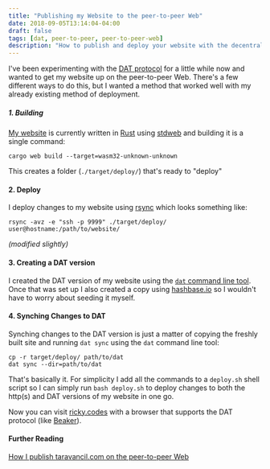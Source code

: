 ```yaml
---
title: "Publishing my Website to the peer-to-peer Web"
date: 2018-09-05T13:14:04-04:00
draft: false
tags: [dat, peer-to-peer, peer-to-peer-web]
description: "How to publish and deploy your website with the decentralized dat:// protocol"
---
```

I've been experimenting with the <a href='https://datproject.org/'>DAT protocol</a> for a little while now and wanted to get my website up on the peer-to-peer Web. There's a few different ways to do this, but I wanted a method that worked well with my already existing method of deployment.

##### 1. Building

<a href='https://github.com/rickycodes/www'>My website</a> is currently written in <a href='https://www.rust-lang.org/'>Rust</a> using <a href='https://github.com/koute/stdweb'>stdweb</a> and building it is a single command:

```
cargo web build --target=wasm32-unknown-unknown
```

This creates a folder (`./target/deploy/`) that's ready to "deploy"

#### 2. Deploy

I deploy changes to my website using <a href='https://en.wikipedia.org/wiki/Rsync'>rsync</a> which looks something like:

```
rsync -avz -e "ssh -p 9999" ./target/deploy/ user@hostname:/path/to/website/
```

<em>(modified slightly)</em>

#### 3. Creating a DAT version

I created the DAT version of my website using the <a href='https://github.com/datproject/dat'>`dat` command line tool</a>. Once that was set up I also created a copy using <a href='hashbase.io'>hashbase.io</a> so I wouldn't have to worry about seeding it myself.

#### 4. Synching Changes to DAT

Synching changes to the DAT version is just a matter of copying the freshly built site and running `dat sync` using the `dat` command line tool:

```
cp -r target/deploy/ path/to/dat
dat sync --dir=path/to/dat
```

That's basically it. For simplicity I add all the commands to a `deploy.sh` shell script so I can simply run `bash deploy.sh` to deploy changes to both the http(s) and DAT versions of my website in one go.

Now you can visit <a href='//ricky.codes'>ricky.codes</a> with a browser that supports the DAT protocol (like <a href='https://beakerbrowser.com/'>Beaker</a>).

#### Further Reading

<a href='https://taravancil.com/blog/how-i-publish-taravancil-com/'>How I publish taravancil.com on the peer-to-peer Web</a>

